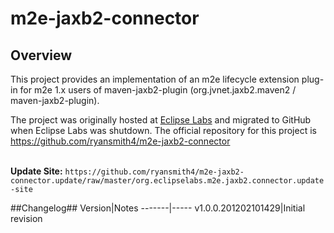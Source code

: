 # m2e-jaxb2-connector

## Overview
This project provides an implementation of an m2e lifecycle extension plug-in for m2e 1.x users of maven-jaxb2-plugin (org.jvnet.jaxb2.maven2 / maven-jaxb2-plugin).

The project was originally hosted at [Eclipse Labs](https://code.google.com/a/eclipselabs.org/p/m2e-jaxb2-connector/) and migrated to GitHub when Eclipse Labs was shutdown.
The official repository for this project is https://github.com/ryansmith4/m2e-jaxb2-connector
&nbsp;  
&nbsp;  
  
**Update Site:**	`https://github.com/ryansmith4/m2e-jaxb2-connector.update/raw/master/org.eclipselabs.m2e.jaxb2.connector.update-site`

##Changelog##
Version|Notes
-------|-----
v1.0.0.201202101429|Initial revision
